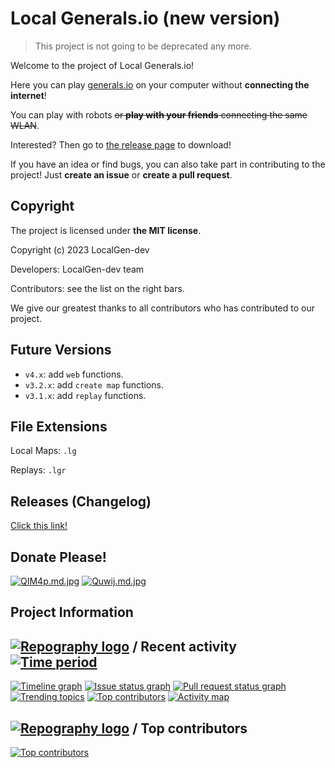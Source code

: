 # Local Generals.io (new version)

> This project is not going to be deprecated any more.

Welcome to the project of Local Generals.io!

Here you can play [generals.io](http://generals.io) on your computer without **connecting the internet**!

You can play with robots ~~or **play with your friends** connecting the same WLAN~~.

Interested? Then go to [the release page](http://github.com/LocalGen-dev/LocalGen-new/releases) to download!

If you have an idea or find bugs, you can also take part in contributing to the project! Just **create an issue** or **create a pull request**.

## Copyright

The project is licensed under **the MIT license**.

Copyright (c) 2023 LocalGen-dev

Developers: LocalGen-dev team

Contributors: see the list on the right bars.

We give our greatest thanks to all contributors who has contributed to our project.

## Future Versions

- `v4.x`: add `web` functions.
- `v3.2.x`: add `create map` functions.
- `v3.1.x`: add `replay` functions.

## File Extensions

Local Maps: `.lg`

Replays: `.lgr`

## Releases (Changelog)

[Click this link!](http://github.com/LocalGen-dev/LocalGen-new/releases)

## Donate Please!

[![QIM4p.md.jpg](https://i.imgtg.com/2023/01/19/QIM4p.md.jpg)](https://imgtg.com/image/QIM4p)
[![Quwij.md.jpg](https://i.imgtg.com/2023/01/19/Quwij.md.jpg)](https://imgtg.com/image/Quwij)

## Project Information

## [![Repography logo](https://images.repography.com/logo.svg)](https://repography.com) / Recent activity [![Time period](https://images.repography.com/39584401/LocalGen-dev/LocalGen-new/recent-activity/3gjEtdpgx0E_lec-eyUw5_Cib-zwgYr7YmsAoe3QrQk/mHHxcguoyNmZDMSMlPte9ti9eo9YZMaKNI3LXAlFrb8_badge.svg)](https://repography.com)

[![Timeline graph](https://images.repography.com/39584401/LocalGen-dev/LocalGen-new/recent-activity/3gjEtdpgx0E_lec-eyUw5_Cib-zwgYr7YmsAoe3QrQk/mHHxcguoyNmZDMSMlPte9ti9eo9YZMaKNI3LXAlFrb8_timeline.svg)](https://github.com/LocalGen-dev/LocalGen-new/commits)
[![Issue status graph](https://images.repography.com/39584401/LocalGen-dev/LocalGen-new/recent-activity/3gjEtdpgx0E_lec-eyUw5_Cib-zwgYr7YmsAoe3QrQk/mHHxcguoyNmZDMSMlPte9ti9eo9YZMaKNI3LXAlFrb8_issues.svg)](https://github.com/LocalGen-dev/LocalGen-new/issues)
[![Pull request status graph](https://images.repography.com/39584401/LocalGen-dev/LocalGen-new/recent-activity/3gjEtdpgx0E_lec-eyUw5_Cib-zwgYr7YmsAoe3QrQk/mHHxcguoyNmZDMSMlPte9ti9eo9YZMaKNI3LXAlFrb8_prs.svg)](https://github.com/LocalGen-dev/LocalGen-new/pulls)
[![Trending topics](https://images.repography.com/39584401/LocalGen-dev/LocalGen-new/recent-activity/3gjEtdpgx0E_lec-eyUw5_Cib-zwgYr7YmsAoe3QrQk/mHHxcguoyNmZDMSMlPte9ti9eo9YZMaKNI3LXAlFrb8_words.svg)](https://github.com/LocalGen-dev/LocalGen-new/commits)
[![Top contributors](https://images.repography.com/39584401/LocalGen-dev/LocalGen-new/recent-activity/3gjEtdpgx0E_lec-eyUw5_Cib-zwgYr7YmsAoe3QrQk/mHHxcguoyNmZDMSMlPte9ti9eo9YZMaKNI3LXAlFrb8_users.svg)](https://github.com/LocalGen-dev/LocalGen-new/graphs/contributors)
[![Activity map](https://images.repography.com/39584401/LocalGen-dev/LocalGen-new/recent-activity/3gjEtdpgx0E_lec-eyUw5_Cib-zwgYr7YmsAoe3QrQk/mHHxcguoyNmZDMSMlPte9ti9eo9YZMaKNI3LXAlFrb8_map.svg)](https://github.com/LocalGen-dev/LocalGen-new/commits)

## [![Repography logo](https://images.repography.com/logo.svg)](https://repography.com) / Top contributors

[![Top contributors](https://images.repography.com/39584401/LocalGen-dev/LocalGen-new/top-contributors/3gjEtdpgx0E_lec-eyUw5_Cib-zwgYr7YmsAoe3QrQk/mHHxcguoyNmZDMSMlPte9ti9eo9YZMaKNI3LXAlFrb8_table.svg)](https://github.com/LocalGen-dev/LocalGen-new/graphs/contributors)
